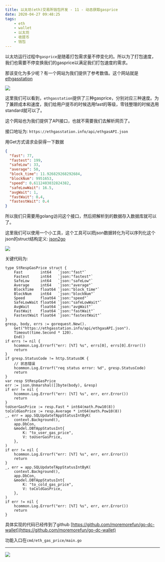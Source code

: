 ```yaml
---
title: 以太坊(eth)交易所钱包开发 - 11 - 动态获取gasprice
date: 2020-04-27 09:48:25
tags:
    - eth
    - wallet
    - 以太坊
    - 收提币
    - 钱包
---
```

以太坊运行过程中`gasprice`是随着打包需求量不停变化的。所以为了打包速度，我们也需要不停变换我们的gasprice以满足我们打包速度的需求。

那该变化为多少呢？有一个网站为我们提供了参考数值。这个网站就是[ethgasstation](https://ethgasstation.info/)
<!-- more -->
![](/images/eth-wallet-gas-price/ethgasstation-0.jpg)

这里我们可以看到，`ethgasstation`提供了三种gasprice，分别对应三种速度。为了兼顾成本和速度，我们给用户提币的时候选用fast的等级，零钱整理的时候选用standard就可以了。

这个网站也为我们提供了API接口，也就不需要我们去解析网页了。

接口地址为: `https://ethgasstation.info/api/ethgasAPI.json`

用Get方式请求会获得一下数据
```json
{
  "fast": 77,
  "fastest": 199,
  "safeLow": 33,
  "average": 50,
  "block_time": 11.926829268292684,
  "blockNum": 9951653,
  "speed": 0.6112403032824382,
  "safeLowWait": 16.5,
  "avgWait": 1,
  "fastWait": 0.4,
  "fastestWait": 0.4
}
```
所以我们只需要用golang访问这个接口，然后把解析到的数据存入数据库就可以了。

这里我们可以使用一个小工具，这个工具可以把json数据转化为可以序列化这个json的struct结构定义: [json2go](https://www.jidangeng.com/tool-json-to-go/)

![](/images/eth-wallet-gas-price/json2go.jpg)

关键代码为:

```golang
type StRespGasPrice struct {
    Fast        int64   `json:"fast"`
    Fastest     int64   `json:"fastest"`
    SafeLow     int64   `json:"safeLow"`
    Average     int64   `json:"average"`
    BlockTime   float64 `json:"block_time"`
    BlockNum    int64   `json:"blockNum"`
    Speed       float64 `json:"speed"`
    SafeLowWait float64 `json:"safeLowWait"`
    AvgWait     float64 `json:"avgWait"`
    FastWait    float64 `json:"fastWait"`
    FastestWait float64 `json:"fastestWait"`
}
gresp, body, errs := gorequest.New().
    Get("https://ethgasstation.info/api/ethgasAPI.json").
    Timeout(time.Second * 120).
    End()
if errs != nil {
    hcommon.Log.Errorf("err: [%T] %s", errs[0], errs[0].Error())
    return
}
if gresp.StatusCode != http.StatusOK {
    // 状态错误
    hcommon.Log.Errorf("req status error: %d", gresp.StatusCode)
    return
}
var resp StRespGasPrice
err := json.Unmarshal([]byte(body), &resp)
if err != nil {
    hcommon.Log.Errorf("err: [%T] %s", err, err.Error())
    return
}
toUserGasPrice := resp.Fast * int64(math.Pow10(8))
toColdGasPrice := resp.Average * int64(math.Pow10(8))
_, err = app.SQLUpdateTAppStatusIntByK(
    context.Background(),
    app.DbCon,
    &model.DBTAppStatusInt{
        K: "to_user_gas_price",
        V: toUserGasPrice,
    },
)
if err != nil {
    hcommon.Log.Errorf("err: [%T] %s", err, err.Error())
    return
}
_, err = app.SQLUpdateTAppStatusIntByK(
    context.Background(),
    app.DbCon,
    &model.DBTAppStatusInt{
        K: "to_cold_gas_price",
        V: toColdGasPrice,
    },
)
if err != nil {
    hcommon.Log.Errorf("err: [%T] %s", err, err.Error())
    return
}
```

具体实现的代码已经传到了github [https://github.com/moremorefun/go-dc-wallet](https://github.com/moremorefun/go-dc-wallet)

功能入口在`cmd/eth_gas_price/main.go` 

***

![](/images/mp-qr-search-v2.png)